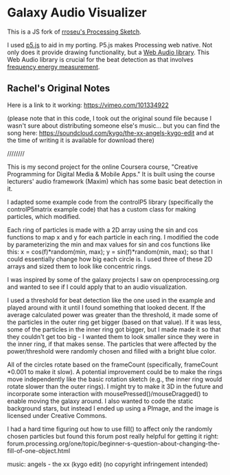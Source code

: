 # Galaxy Audio Visualizer

This is a JS fork of [rroseu's Processing Sketch](https://github.com/rroseu/galaxy-audioviz).

I used [p5.js](http://p5js.org/) to aid in my porting. P5.js makes Processing web native. Not only does it provide drawing functionality, but a [Web Audio library](http://p5js.org/reference/#/libraries/p5.sound). This Web Audio library is crucial for the beat detection as that involves [frequency energy measurement](http://p5js.org/reference/#/p5.FFT/getEnergy).

Rachel's Original Notes
---

Here is a link to it working: https://vimeo.com/101334922

(please note that in this code, I took out the original sound file because I wasn't sure about distributing someone else's music... but you can find the song here: https://soundcloud.com/kygo/the-xx-angels-kygo-edit and at the time of writing it is available for download there)

////////

This is my second project for the online Coursera course, "Creative Programming for Digital Media & Mobile Apps." It is built using the course lecturers' audio framework (Maxim) which has some basic beat detection in it.

I adapted some example code from the controlP5 library (specifically the controlP5matrix example code) that has a custom class for making particles, which modified. 

Each ring of particles is made with a 2D array using the sin and cos functions to map x and y for each particle in each ring. I modified the code by parameterizing the min and max values for sin and cos functions like this: x = cos(f)*random(min, max); y = sin(f)*random(min, max); so that I could essentially change how big each circle is. I used three of these 2D arrays and sized them to look like concentric rings. 

I was inspired by some of the galaxy projects I saw on openprocessing.org and wanted to see if I could apply that to an audio visualization.

I used a threshold for beat detection like the one used in the example and played around with it until I found something that looked decent. If the average calculated power was greater than the threshold, it made some of the particles in the outer ring get bigger (based on that value). If it was less, some of the particles in the inner ring got bigger, but I made made it so that they couldn't get too big - I wanted them to look smaller since they were in the inner ring, if that makes sense. The particles that were affected by the power/threshold were randomly chosen and filled with a bright blue color.

All of the circles rotate based on the frameCount (specifically, frameCount *0.001 to make it slow). A potential improvement could be to make the rings move independently like the basic rotation sketch (e.g., the inner ring would rotate slower than the outer rings). I might try to make it 3D in the future and incorporate some interaction with mousePressed()/mouseDragged() to enable moving the galaxy around. I also wanted to code the static background stars, but instead I ended up using a PImage, and the image is licensed under Creative Commons.

I had a hard time figuring out how to use fill() to affect only the randomly chosen particles but found this forum post really helpful for getting it right: forum.processing.org/one/topic/beginner-s-question-about-changing-the-fill-of-one-object.html

music: angels - the xx (kygo edit) (no copyright infringement intended)